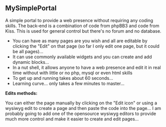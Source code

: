 MySimplePortal
--------------

<p>A simple portal to provide a web presence without requiring any coding skills. 
The back-end is a combination of code from phpBB3 and code from Kiss. 
This is used for general control but there's no forum and no database. </p>

* You can have as many pages are you wish and all are editable by clicking the "Edit" on that page (so far I only edit one page, but it could be all pages)...
* It can use commonly available widgets and you can create and add dynamic blocks...
* In a nut shell, it allows anyone to have a web presence and edit it in real time without with little or no php, mysql or even html skills
* To get up and running takes about 60 seconds...
* Learning curve... only takes a few minutes to master...

**Edits methods:**

You can either the page manually by clicking on the "Edit icon" or using a wysiwyg edit to create a page and then paste the code into the page... I am probably going to add one of the opensource wysiwyg editors to provide much more control and make it easier to create and edit pages...